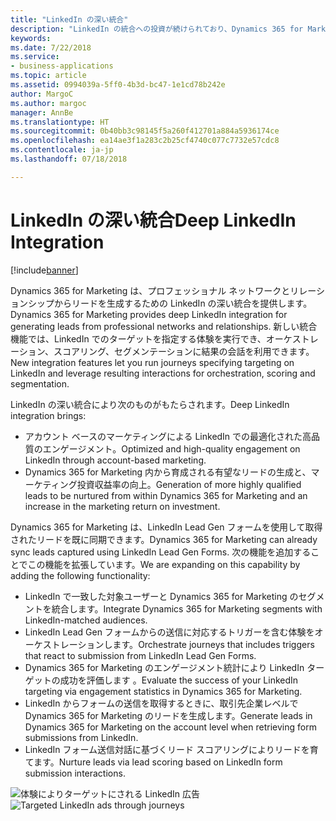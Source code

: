 ```yaml
---
title: "LinkedIn の深い統合"
description: "LinkedIn の統合への投資が続けられており、Dynamics 365 for Marketing はプロフェッショナル ネットワークと LinkedIn でのリレーションシップからリードを生成するための緊密な統合を提供します。"
keywords: 
ms.date: 7/22/2018
ms.service:
- business-applications
ms.topic: article
ms.assetid: 0994039a-5ff0-4b3d-bc47-1e1cd78b242e
author: MargoC
ms.author: margoc
manager: AnnBe
ms.translationtype: HT
ms.sourcegitcommit: 0b40bb3c98145f5a260f412701a884a5936174ce
ms.openlocfilehash: ea14ae3f1a283c2b25cf4740c077c7732e57cdc8
ms.contentlocale: ja-jp
ms.lasthandoff: 07/18/2018

---
```


# <a name="deep-linkedin-integration"></a><span data-ttu-id="35f3c-103">LinkedIn の深い統合</span><span class="sxs-lookup"><span data-stu-id="35f3c-103">Deep LinkedIn Integration</span></span>

[!include[banner](../../../includes/banner.md)]

<span data-ttu-id="35f3c-104">Dynamics 365 for Marketing は、プロフェッショナル ネットワークとリレーションシップからリードを生成するための LinkedIn の深い統合を提供します。</span><span class="sxs-lookup"><span data-stu-id="35f3c-104">Dynamics 365 for Marketing provides deep LinkedIn integration for generating leads from professional networks and relationships.</span></span> <span data-ttu-id="35f3c-105">新しい統合機能では、LinkedIn でのターゲットを指定する体験を実行でき、オーケストレーション、スコアリング、セグメンテーションに結果の会話を利用できます。</span><span class="sxs-lookup"><span data-stu-id="35f3c-105">New integration features let you run journeys specifying targeting on LinkedIn and  leverage resulting interactions for orchestration, scoring and segmentation.</span></span>

<span data-ttu-id="35f3c-106">LinkedIn の深い統合により次のものがもたらされます。</span><span class="sxs-lookup"><span data-stu-id="35f3c-106">Deep LinkedIn integration brings:</span></span>

- <span data-ttu-id="35f3c-107">アカウント ベースのマーケティングによる LinkedIn での最適化された高品質のエンゲージメント。</span><span class="sxs-lookup"><span data-stu-id="35f3c-107">Optimized and high-quality engagement on LinkedIn through account-based marketing.</span></span>
- <span data-ttu-id="35f3c-108">Dynamics 365 for Marketing 内から育成される有望なリードの生成と、マーケティング投資収益率の向上。</span><span class="sxs-lookup"><span data-stu-id="35f3c-108">Generation of more highly qualified leads to be nurtured from within Dynamics 365 for Marketing and an increase in the marketing return on investment.</span></span>
 
<span data-ttu-id="35f3c-109">Dynamics 365 for Marketing は、LinkedIn Lead Gen フォームを使用して取得されたリードを既に同期できます。</span><span class="sxs-lookup"><span data-stu-id="35f3c-109">Dynamics 365 for Marketing can already sync leads captured using LinkedIn Lead Gen Forms.</span></span> <span data-ttu-id="35f3c-110">次の機能を追加することでこの機能を拡張しています。</span><span class="sxs-lookup"><span data-stu-id="35f3c-110">We are expanding on this capability by adding the following functionality:</span></span>

- <span data-ttu-id="35f3c-111">LinkedIn で一致した対象ユーザーと Dynamics 365 for Marketing のセグメントを統合します。</span><span class="sxs-lookup"><span data-stu-id="35f3c-111">Integrate Dynamics 365 for Marketing segments with LinkedIn-matched audiences.</span></span>
- <span data-ttu-id="35f3c-112">LinkedIn Lead Gen フォームからの送信に対応するトリガーを含む体験をオーケストレーションします。</span><span class="sxs-lookup"><span data-stu-id="35f3c-112">Orchestrate journeys that includes triggers that react to submission from LinkedIn Lead Gen Forms.</span></span>
- <span data-ttu-id="35f3c-113">Dynamics 365 for Marketing のエンゲージメント統計により LinkedIn ターゲットの成功を評価します 。</span><span class="sxs-lookup"><span data-stu-id="35f3c-113">Evaluate the success of your LinkedIn targeting via engagement statistics in Dynamics 365 for Marketing.</span></span>
- <span data-ttu-id="35f3c-114">LinkedIn からフォームの送信を取得するときに、取引先企業レベルで Dynamics 365 for Marketing のリードを生成します。</span><span class="sxs-lookup"><span data-stu-id="35f3c-114">Generate leads in Dynamics 365 for Marketing on the account level when retrieving form submissions from LinkedIn.</span></span>
- <span data-ttu-id="35f3c-115">LinkedIn フォーム送信対話に基づくリード スコアリングによりリードを育てます。</span><span class="sxs-lookup"><span data-stu-id="35f3c-115">Nurture leads via lead scoring based on LinkedIn form submission interactions.</span></span>

<span data-ttu-id="35f3c-116">![体験によりターゲットにされる LinkedIn 広告](media/LinkedIn_1.png "体験によりターゲットにされる LinkedIn 広告")</span><span class="sxs-lookup"><span data-stu-id="35f3c-116">![Targeted LinkedIn ads through journeys](media/LinkedIn_1.png "Targeted LinkedIn ads through journeys")</span></span>

<!--
### Who uses this feature
Marketers and marketing managers
### Setup required
Administrators can easily set up and configure the feature in the app settings.
-->

